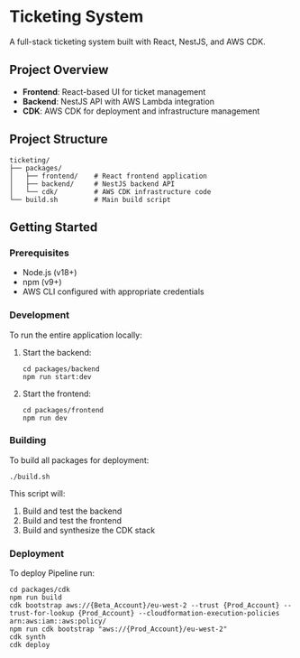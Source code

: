 # Ticketing System

A full-stack ticketing system built with React, NestJS, and AWS CDK.

## Project Overview

- **Frontend**: React-based UI for ticket management
- **Backend**: NestJS API with AWS Lambda integration
- **CDK**: AWS CDK for deployment and infrastructure management

## Project Structure

```
ticketing/
├── packages/
│   ├── frontend/    # React frontend application
│   ├── backend/     # NestJS backend API
│   └── cdk/         # AWS CDK infrastructure code
└── build.sh         # Main build script
```

## Getting Started

### Prerequisites

- Node.js (v18+)
- npm (v9+)
- AWS CLI configured with appropriate credentials

### Development

To run the entire application locally:

1. Start the backend:
   ```
   cd packages/backend
   npm run start:dev
   ```

2. Start the frontend:
   ```
   cd packages/frontend
   npm run dev
   ```

### Building

To build all packages for deployment:

```
./build.sh
```

This script will:
1. Build and test the backend
2. Build and test the frontend
3. Build and synthesize the CDK stack

### Deployment

To deploy Pipeline run:

```
cd packages/cdk
npm run build
cdk bootstrap aws://{Beta_Account}/eu-west-2 --trust {Prod_Account} --trust-for-lookup {Prod_Account} --cloudformation-execution-policies arn:aws:iam::aws:policy/
npm run cdk bootstrap "aws://{Prod_Account}/eu-west-2"
cdk synth
cdk deploy
```
